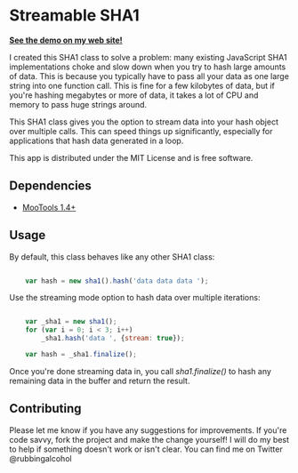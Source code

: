 Streamable SHA1
================
**[See the demo on my web site!](http://rubbingalcoholic.com/demos/sha1.html)**

I created this SHA1 class to solve a problem: many existing JavaScript SHA1
implementations choke and slow down when you try to hash large amounts of data.
This is because you typically have to pass all your data as one large string
into one function call. This is fine for a few kilobytes of data, but if you're
hashing megabytes or more of data, it takes a lot of CPU and memory to pass
huge strings around.

This SHA1 class gives you the option to stream data into your hash object over
multiple calls. This can speed things up significantly, especially for
applications that hash data generated in a loop.

This app is distributed under the MIT License and is free software.


Dependencies
------------
* [MooTools 1.4+](http://mootools.net/)


Usage
------------
By default, this class behaves like any other SHA1 class:

```javascript

    var hash = new sha1().hash('data data data ');
```

Use the streaming mode option to hash data over multiple iterations:

```javascript

    var _sha1 = new sha1();
    for (var i = 0; i < 3; i++)
        _sha1.hash('data ', {stream: true});

    var hash = _sha1.finalize();
```

Once you're done streaming data in, you call _sha1.finalize()_ to hash any
remaining data in the buffer and return the result.

Contributing
------------
Please let me know if you have any suggestions for improvements. If you're code
savvy, fork the project and make the change yourself! I will do my best to help
if something doesn't work or isn't clear. You can find me on Twitter
@rubbingalcohol